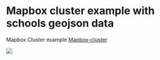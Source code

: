 # Mapbox cluster example with schools geojson data

Mapbox Cluster example [Mapbox-cluster](https://harmonious-horse-607a85.netlify.app/)

![](./assets/ezgif.com-gif-maker.gif)
